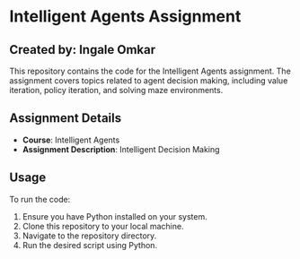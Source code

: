 # Intelligent Agents Assignment

## Created by: Ingale Omkar

This repository contains the code for the Intelligent Agents assignment. The assignment covers topics related to agent decision making, including value iteration, policy iteration, and solving maze environments.

## Assignment Details

- **Course**: Intelligent Agents
- **Assignment Description**: Intelligent Decision Making

## Usage

To run the code:
1. Ensure you have Python installed on your system.
2. Clone this repository to your local machine.
3. Navigate to the repository directory.
4. Run the desired script using Python.

